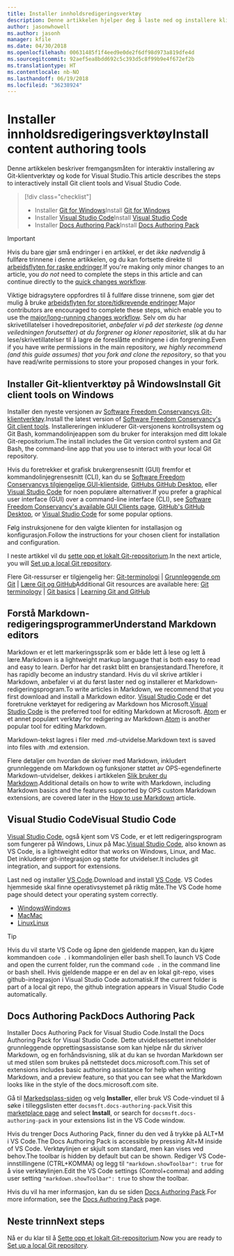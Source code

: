 ```yaml
---
title: Installer innholdsredigeringsverktøy
description: Denne artikkelen hjelper deg å laste ned og installere klientverktøyene du trenger for Git og redigering av markdown-filer.
author: jasonwhowell
ms.author: jasonh
manager: kfile
ms.date: 04/30/2018
ms.openlocfilehash: 00631485f1f4eed9e0de2f6df98d973a819dfe4d
ms.sourcegitcommit: 92aef5ea8bdd692c5c393d5c8f99b9e4f672ef2b
ms.translationtype: HT
ms.contentlocale: nb-NO
ms.lasthandoff: 06/19/2018
ms.locfileid: "36238924"
---
```

# <a name="install-content-authoring-tools"></a><span data-ttu-id="17d4c-103">Installer innholdsredigeringsverktøy</span><span class="sxs-lookup"><span data-stu-id="17d4c-103">Install content authoring tools</span></span>

<span data-ttu-id="17d4c-104">Denne artikkelen beskriver fremgangsmåten for interaktiv installering av Git-klientverktøy og kode for Visual Studio.</span><span class="sxs-lookup"><span data-stu-id="17d4c-104">This article describes the steps to interactively install Git client tools and Visual Studio Code.</span></span>
> [!div class="checklist"]
> * <span data-ttu-id="17d4c-105">Installer [Git for Windows](https://git-scm.com/download/win)</span><span class="sxs-lookup"><span data-stu-id="17d4c-105">Install [Git for Windows](https://git-scm.com/download/win)</span></span>
> * <span data-ttu-id="17d4c-106">Installer [Visual Studio Code](https://code.visualstudio.com/)</span><span class="sxs-lookup"><span data-stu-id="17d4c-106">Install [Visual Studio Code](https://code.visualstudio.com/)</span></span>
> * <span data-ttu-id="17d4c-107">Installer [Docs Authoring Pack](https://marketplace.visualstudio.com/items?itemName=docsmsft.docs-authoring-pack)</span><span class="sxs-lookup"><span data-stu-id="17d4c-107">Install [Docs Authoring Pack](https://marketplace.visualstudio.com/items?itemName=docsmsft.docs-authoring-pack)</span></span>

>[!IMPORTANT]
> <span data-ttu-id="17d4c-108">Hvis du bare gjør små endringer i en artikkel, er det *ikke nødvendig* å fullføre trinnene i denne artikkelen, og du kan fortsette direkte til [arbeidsflyten for raske endringer](index.md#quick-edits-to-existing-documents).</span><span class="sxs-lookup"><span data-stu-id="17d4c-108">If you're making only minor changes to an article, you *do not* need to complete the steps in this article and can continue directly to the [quick changes workflow](index.md#quick-edits-to-existing-documents).</span></span>
>
> <span data-ttu-id="17d4c-109">Viktige bidragsytere oppfordres til å fullføre disse trinnene, som gjør det mulig å bruke [arbeidsflyten for store/tidkrevende endringer](how-to-write-workflows-major.md).</span><span class="sxs-lookup"><span data-stu-id="17d4c-109">Major contributors are encouraged to complete these steps, which enable you to use the [major/long-running changes workflow](how-to-write-workflows-major.md).</span></span> <span data-ttu-id="17d4c-110">Selv om du har skrivetillatelser i hovedrepositoriet, *anbefaler vi på det sterkeste (og denne veiledningen forutsetter) at du forgrener og kloner repositoriet*, slik at du har lese/skrivetillatelser til å lagre de foreslåtte endringene i din forgrening.</span><span class="sxs-lookup"><span data-stu-id="17d4c-110">Even if you have write permissions in the main repository, *we highly recommend (and this guide assumes) that you fork and clone the repository*, so that you have read/write permissions to store your proposed changes in your fork.</span></span>

## <a name="install-git-client-tools-on-windows"></a><span data-ttu-id="17d4c-111">Installer Git-klientverktøy på Windows</span><span class="sxs-lookup"><span data-stu-id="17d4c-111">Install Git client tools on Windows</span></span>

 <span data-ttu-id="17d4c-112">Installer den nyeste versjonen av [Software Freedom Conservancys Git-klientverktøy](https://git-scm.com/download/).</span><span class="sxs-lookup"><span data-stu-id="17d4c-112">Install the latest version of [Software Freedom Conservancy's Git client tools](https://git-scm.com/download/).</span></span> <span data-ttu-id="17d4c-113">Installereringen inkluderer Git-versjonens kontrollsystem og Git Bash, kommandolinjeappen som du bruker for interaksjon med ditt lokale Git-repositorium.</span><span class="sxs-lookup"><span data-stu-id="17d4c-113">The install includes the Git version control system and Git Bash, the command-line app that you use to interact with your local Git repository.</span></span>

<span data-ttu-id="17d4c-114">Hvis du foretrekker et grafisk brukergrensesnitt (GUI) fremfor et kommandolinjegrensesnitt (CLI), kan du se [Software Freedom Conservancys tilgjengelige GUI-klientside](https://git-scm.com/downloads/guis), [GitHubs GitHub Desktop](https://desktop.github.com/), eller [ Visual Studio Code](https://www.visualstudio.com/products/code-vs.aspx) for noen populære alternativer.</span><span class="sxs-lookup"><span data-stu-id="17d4c-114">If you prefer a graphical user interface (GUI) over a command-line interface (CLI), see [Software Freedom Conservancy's available GUI Clients page](https://git-scm.com/downloads/guis), [GitHub's GitHub Desktop](https://desktop.github.com/), or [Visual Studio Code](https://www.visualstudio.com/products/code-vs.aspx) for some popular options.</span></span>

<span data-ttu-id="17d4c-115">Følg instruksjonene for den valgte klienten for installasjon og konfigurasjon.</span><span class="sxs-lookup"><span data-stu-id="17d4c-115">Follow the instructions for your chosen client for installation and configuration.</span></span>

<span data-ttu-id="17d4c-116">I neste artikkel vil du [sette opp et lokalt Git-repositorium](get-started-setup-local.md).</span><span class="sxs-lookup"><span data-stu-id="17d4c-116">In the next article, you will [Set up a local Git repository](get-started-setup-local.md).</span></span>

   <span data-ttu-id="17d4c-117">Flere Git-ressurser er tilgjengelig her: [Git-terminologi](https://help.github.com/articles/github-glossary) | [Grunnleggende om Git](https://git-scm.com/book/en/v2/Getting-Started-Git-Basics) | [Lære Git og GitHub](https://help.github.com/articles/good-resources-for-learning-git-and-github/)</span><span class="sxs-lookup"><span data-stu-id="17d4c-117">Additional Git resources are available here: [Git terminology](https://help.github.com/articles/github-glossary) | [Git basics](https://git-scm.com/book/en/v2/Getting-Started-Git-Basics) | [Learning Git and GitHub](https://help.github.com/articles/good-resources-for-learning-git-and-github/)</span></span>

## <a name="understand-markdown-editors"></a><span data-ttu-id="17d4c-118">Forstå Markdown-redigeringsprogrammer</span><span class="sxs-lookup"><span data-stu-id="17d4c-118">Understand Markdown editors</span></span>

<span data-ttu-id="17d4c-119">Markdown er et lett markeringsspråk som er både lett å lese og lett å lære.</span><span class="sxs-lookup"><span data-stu-id="17d4c-119">Markdown is a lightweight markup language that is both easy to read and easy to learn.</span></span> <span data-ttu-id="17d4c-120">Derfor har det raskt blitt en bransjestandard.</span><span class="sxs-lookup"><span data-stu-id="17d4c-120">Therefore, it has rapidly become an industry standard.</span></span> <span data-ttu-id="17d4c-121">Hvis du vil skrive artikler i Markdown, anbefaler vi at du først laster ned og installerer et Markdown-redigeringsprogram.</span><span class="sxs-lookup"><span data-stu-id="17d4c-121">To write articles in Markdown, we recommend that you first download and install a Markdown editor.</span></span>  <span data-ttu-id="17d4c-122">[Visual Studio Code](https://code.visualstudio.com/) er det foretrukne verktøyet for redigering av Markdown hos Microsoft.</span><span class="sxs-lookup"><span data-stu-id="17d4c-122">[Visual Studio Code](https://code.visualstudio.com/) is the preferred tool for editing Markdown at Microsoft.</span></span> <span data-ttu-id="17d4c-123">[Atom](https://atom.io) er et annet populært verktøy for redigering av Markdown.</span><span class="sxs-lookup"><span data-stu-id="17d4c-123">[Atom](https://atom.io) is another popular tool for editing Markdown.</span></span>

<span data-ttu-id="17d4c-124">Markdown-tekst lagres i filer med .md-utvidelse.</span><span class="sxs-lookup"><span data-stu-id="17d4c-124">Markdown text is saved into files with .md extension.</span></span>

<span data-ttu-id="17d4c-125">Flere detaljer om hvordan de skriver med Markdown, inkludert grunnleggende om Markdown og funksjoner støttet av OPS-egendefinerte Markdown-utvidelser, dekkes i artikkelen [Slik bruker du Markdown](how-to-write-use-markdown.md).</span><span class="sxs-lookup"><span data-stu-id="17d4c-125">Additional details on how to write with Markdown, including Markdown basics and the features supported by OPS custom Markdown extensions, are covered later in the [How to use Markdown](how-to-write-use-markdown.md) article.</span></span>

## <a name="visual-studio-code"></a><span data-ttu-id="17d4c-126">Visual Studio Code</span><span class="sxs-lookup"><span data-stu-id="17d4c-126">Visual Studio Code</span></span>

<span data-ttu-id="17d4c-127">[Visual Studio Code](https://code.visualstudio.com/), også kjent som VS Code, er et lett redigeringsprogram som fungerer på Windows, Linux på Mac.</span><span class="sxs-lookup"><span data-stu-id="17d4c-127">[Visual Studio Code](https://code.visualstudio.com/), also known as VS Code, is a lightweight editor that works on Windows, Linux, and Mac.</span></span> <span data-ttu-id="17d4c-128">Det inkluderer git-integrasjon og støtte for utvidelser.</span><span class="sxs-lookup"><span data-stu-id="17d4c-128">It includes git integration, and support for extensions.</span></span>

<span data-ttu-id="17d4c-129">Last ned og installer [VS Code](https://code.visualstudio.com/).</span><span class="sxs-lookup"><span data-stu-id="17d4c-129">Download and install [VS Code](https://code.visualstudio.com/).</span></span> <span data-ttu-id="17d4c-130">VS Codes hjemmeside skal finne operativsystemet på riktig måte.</span><span class="sxs-lookup"><span data-stu-id="17d4c-130">The VS Code home page should detect your operating system correctly.</span></span>

- [<span data-ttu-id="17d4c-131">Windows</span><span class="sxs-lookup"><span data-stu-id="17d4c-131">Windows</span></span>](https://code.visualstudio.com/docs/setup/windows)
- [<span data-ttu-id="17d4c-132">Mac</span><span class="sxs-lookup"><span data-stu-id="17d4c-132">Mac</span></span>](https://code.visualstudio.com/docs/setup/mac)
- [<span data-ttu-id="17d4c-133">Linux</span><span class="sxs-lookup"><span data-stu-id="17d4c-133">Linux</span></span>](https://code.visualstudio.com/docs/setup/linux)

> [!TIP]
> <span data-ttu-id="17d4c-134">Hvis du vil starte VS Code og åpne den gjeldende mappen, kan du kjøre kommandoen `code .` i kommandolinjen eller bash shell.</span><span class="sxs-lookup"><span data-stu-id="17d4c-134">To launch VS Code and open the current folder, run the command `code .` in the command line or bash shell.</span></span> <span data-ttu-id="17d4c-135">Hvis gjeldende mappe er en del av en lokal git-repo, vises github-integrasjon i Visual Studio Code automatisk.</span><span class="sxs-lookup"><span data-stu-id="17d4c-135">If the current folder is part of a local git repo, the github integration appears in Visual Studio Code automatically.</span></span>

## <a name="docs-authoring-pack"></a><span data-ttu-id="17d4c-136">Docs Authoring Pack</span><span class="sxs-lookup"><span data-stu-id="17d4c-136">Docs Authoring Pack</span></span>
<span data-ttu-id="17d4c-137">Installer Docs Authoring Pack for Visual Studio Code.</span><span class="sxs-lookup"><span data-stu-id="17d4c-137">Install the Docs Authoring Pack for Visual Studio Code.</span></span> <span data-ttu-id="17d4c-138">Dette utvidelsessettet inneholder grunnleggende opprettingsassistanse som kan hjelpe når du skriver Markdown, og en forhåndsvisning, slik at du kan se hvordan Markdown ser ut med stilen som brukes på nettstedet docs.microsoft.com.</span><span class="sxs-lookup"><span data-stu-id="17d4c-138">This set of extensions includes basic authoring assistance for help when writing Markdown, and a preview feature, so that you can see what the Markdown looks like in the style of the docs.microsoft.com site.</span></span>

   <span data-ttu-id="17d4c-139">Gå til [Markedsplass-siden](https://marketplace.visualstudio.com/items?itemName=docsmsft.docs-authoring-pack) og velg **Installer**, eller bruk VS Code-vinduet til å søke i tilleggslisten etter `docsmsft.docs-authoring-pack`.</span><span class="sxs-lookup"><span data-stu-id="17d4c-139">Visit this [marketplace page](https://marketplace.visualstudio.com/items?itemName=docsmsft.docs-authoring-pack) and select **Install**, or search for `docsmsft.docs-authoring-pack` in your extensions list in the VS Code window.</span></span> 

   <span data-ttu-id="17d4c-140">Hvis du trenger Docs Authoring Pack, finner du den ved å trykke på ALT+M i VS Code.</span><span class="sxs-lookup"><span data-stu-id="17d4c-140">The Docs Authoring Pack is accessible by pressing Alt+M inside of VS Code.</span></span> <span data-ttu-id="17d4c-141">Verktøylinjen er skjult som standard, men kan vises ved behov.</span><span class="sxs-lookup"><span data-stu-id="17d4c-141">The toolbar is hidden by default but can be shown.</span></span> <span data-ttu-id="17d4c-142">Rediger VS Code-innstillingene (CTRL+KOMMA) og legg til `"markdown.showToolbar": true` for å vise verktøylinjen.</span><span class="sxs-lookup"><span data-stu-id="17d4c-142">Edit the VS Code settings (Control+comma) and adding user setting `"markdown.showToolbar": true` to show the toolbar.</span></span>

   <span data-ttu-id="17d4c-143">Hvis du vil ha mer informasjon, kan du se siden [Docs Authoring Pack](how-to-write-docs-auth-pack.md).</span><span class="sxs-lookup"><span data-stu-id="17d4c-143">For more information, see the [Docs Authoring Pack](how-to-write-docs-auth-pack.md) page.</span></span>


## <a name="next-steps"></a><span data-ttu-id="17d4c-144">Neste trinn</span><span class="sxs-lookup"><span data-stu-id="17d4c-144">Next steps</span></span>

<span data-ttu-id="17d4c-145">Nå er du klar til å [Sette opp et lokalt Git-repositorium](get-started-setup-local.md).</span><span class="sxs-lookup"><span data-stu-id="17d4c-145">Now you are ready to [Set up a local Git repository](get-started-setup-local.md).</span></span>
